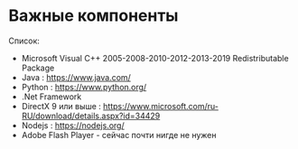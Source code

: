 # Важные компоненты

Список:

* Microsoft Visual C++ 2005-2008-2010-2012-2013-2019 Redistributable Package
* Java : https://www.java.com/
* Python : https://www.python.org/
* .Net Framework
* DirectX 9 или выше : https://www.microsoft.com/ru-RU/download/details.aspx?id=34429
* Nodejs : https://nodejs.org/
* Adobe Flash Player - сейчас почти нигде не нужен